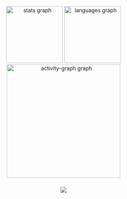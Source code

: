 <div align="center">
  <img src="https://github-readme-stats.vercel.app/api?username=Celestial04&hide_title=false&hide_rank=false&show_icons=true&include_all_commits=true&count_private=true&disable_animations=false&theme=dracula&locale=en&hide_border=false&order=1" height="150" alt="stats graph"  />
  <img src="https://github-readme-stats.vercel.app/api/top-langs?username=Celestial04&locale=en&hide_title=false&layout=compact&card_width=320&langs_count=12&theme=rose_pine&hide_border=false&order=2" height="150" alt="languages graph"  />
  <img src="https://github-readme-activity-graph.vercel.app/graph?username=Celestial04&radius=10&theme=cotton-candy&area=true&order=5&point=000000" height="300" alt="activity-graph graph"  />
</div>

###

<div align="center">
  <img src="https://visitor-badge.laobi.icu/badge?page_id=Celestial04.Celestial04&right_color=lightpink&left_text=profile%20views"  />
</div>

###
